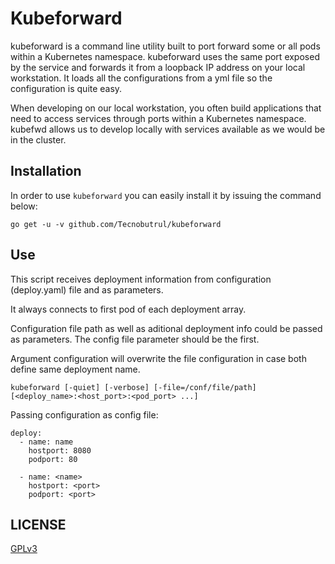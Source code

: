 # Kubeforward

kubeforward is a command line utility built to port forward some or all pods within a Kubernetes namespace. kubeforward uses the same port exposed by the service and forwards it from a loopback IP address on your local workstation. It loads all the configurations from a yml file so the configuration is quite easy.

When developing on our local workstation, you often build applications that need to access services through ports within a Kubernetes namespace. kubefwd allows us to develop locally with services available as we would be in the cluster.

## Installation

In order to use `kubeforward` you can easily install it by issuing the command below: 

```
go get -u -v github.com/Tecnobutrul/kubeforward
```

## Use

This script receives deployment information from configuration (deploy.yaml) file and as parameters.

It always connects to first pod of each deployment array.

Configuration file path as well as aditional deployment info could be passed as parameters. The config file parameter should be the first.

Argument configuration will overwrite the file configuration in case both define same deployment name.

```  
kubeforward [-quiet] [-verbose] [-file=/conf/file/path] [<deploy_name>:<host_port>:<pod_port> ...]
```

Passing configuration as config file:

```
deploy:
  - name: name
    hostport: 8080
    podport: 80

  - name: <name>
    hostport: <port>
    podport: <port>
```

## LICENSE

[GPLv3](https://www.gnu.org/licenses/gpl-3.0.html)
